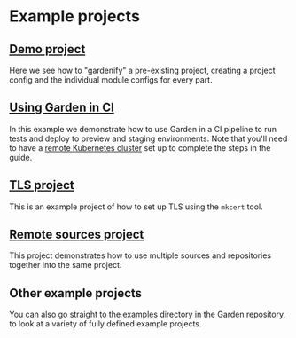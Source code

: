 # Example projects

## [Demo project](./demo-project.md)

Here we see how to "gardenify" a pre-existing project, creating a project config and the individual module configs for every part.

## [Using Garden in CI](./using-garden-in-ci.md)

In this example we demonstrate how to use Garden in a CI pipeline to run tests and deploy to preview and staging environments. Note that you'll need to have a [remote Kubernetes cluster](../using-garden/remote-kubernetes.md) set up to complete the steps in the guide.

## [TLS project](./tls-project.md)

This is an example project of how to set up TLS using the `mkcert` tool.

## [Remote sources project](./remote-sources.md)

This project demonstrates how to use multiple sources and repositories together into the same project.

## Other example projects

You can also go straight to the [examples](https://github.com/garden-io/garden/tree/v0.10.1/examples) directory in the
Garden repository, to look at a variety of fully defined example projects.
